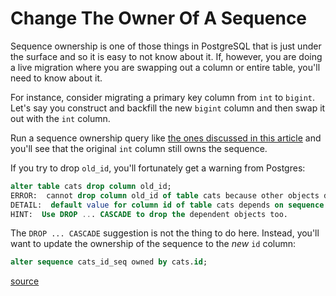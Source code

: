 # Change The Owner Of A Sequence

Sequence ownership is one of those things in PostgreSQL that is just under the
surface and so it is easy to not know about it. If, however, you are doing a
live migration where you are swapping out a column or entire table, you'll need
to know about it.

For instance, consider migrating a primary key column from `int` to `bigint`.
Let's say you construct and backfill the new `bigint` column and then swap it
out with the `int` column.

Run a sequence ownership query like [the ones discussed in this
article](https://sadique.io/blog/2019/05/07/viewing-sequence-ownership-information-in-postgres/)
and you'll see that the original `int` column still owns the sequence.

If you try to drop `old_id`, you'll fortunately get a warning from Postgres:

```sql
alter table cats drop column old_id;
ERROR:  cannot drop column old_id of table cats because other objects depend on it
DETAIL:  default value for column id of table cats depends on sequence cats_id_seq
HINT:  Use DROP ... CASCADE to drop the dependent objects too.
```

The `DROP ... CASCADE` suggestion is not the thing to do here. Instead, you'll
want to update the ownership of the sequence to the _new_ `id` column:

```sql
alter sequence cats_id_seq owned by cats.id;
```

[source](https://www.postgresql.org/docs/current/sql-altersequence.html)
